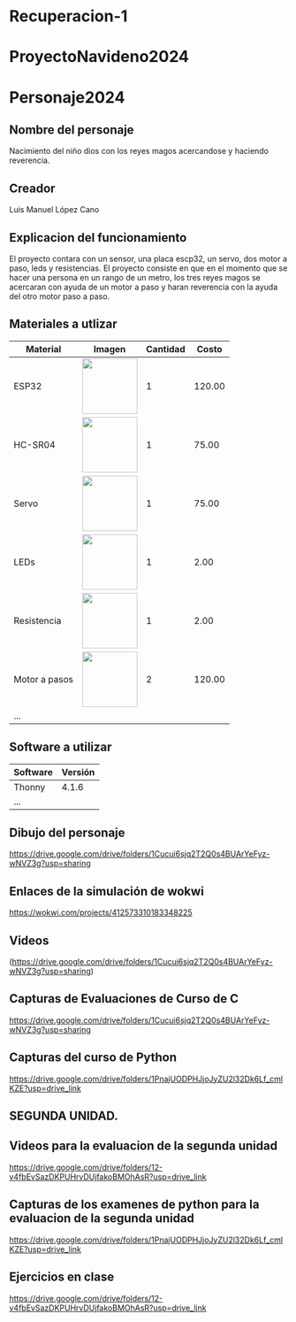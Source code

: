 # Recuperacion-1

# ProyectoNavideno2024

# Personaje2024
## Nombre del personaje
Nacimiento del niño dios con los reyes magos acercandose y haciendo reverencia.
## Creador
Luis Manuel López Cano
## Explicacion del funcionamiento
El proyecto contara con un sensor, una placa escp32, un servo, dos motor a paso, leds y resistencias. El proyecto consiste en que en el momento que se hacer una persona en un rango de un metro, los tres reyes magos se acercaran con ayuda de un motor a paso y haran reverencia con la ayuda del otro motor paso a paso.
## Materiales a utlizar
|Material|Imagen|Cantidad|Costo|
|--|--|--|--|
|ESP32|<img src="https://m.media-amazon.com/images/I/612eALAbpgL.jpg" width="100"/>|1|120.00|
|HC-SR04|<img width="100" src="https://www.330ohms.com/cdn/shop/products/photo_A_OS-03261_SensorUltrasonico_HC-SR04_01_1200x1200.png?v=1598042103" />|1|75.00|
|Servo| <img width="100" src="https://gm0.org/es/latest/_images/hs488.jpg" />|1|75.00|"; />|1|131.00|
|LEDs|<img width="100" src="https://www.taloselectronics.com/cdn/shop/products/paquete_de_100_leds_difusos_5mm_varios_colores_mexico_jalisco_guadalajara_700x700.jpg?v=1593816653" />|1|2.00|
|Resistencia|<img width="100" src="https://http2.mlstatic.com/D_NQ_NP_903666-MLM75952546015_042024-O.webp" />|1|2.00|
|Motor a pasos|<img width="100" src="https://uelectronics.com/wp-content/uploads/2017/08/AR0130-Motor-a-pasos-28BYJ-48-V1.jpg" />|2|120.00|
|...||||

## Software a utilizar
|Software|Versión|
|--|--|
|Thonny|4.1.6|
|...||

## Dibujo del personaje
https://drive.google.com/drive/folders/1Cucui6sjq2T2Q0s4BUArYeFyz-wNVZ3g?usp=sharing

## Enlaces de la simulación de wokwi
https://wokwi.com/projects/412573310183348225

## Videos
(https://drive.google.com/drive/folders/1Cucui6sjq2T2Q0s4BUArYeFyz-wNVZ3g?usp=sharing)

## Capturas de Evaluaciones de Curso de C
https://drive.google.com/drive/folders/1Cucui6sjq2T2Q0s4BUArYeFyz-wNVZ3g?usp=sharing

## Capturas del curso de Python
https://drive.google.com/drive/folders/1PnajUODPHJjoJyZU2l32Dk6Lf_cmlKZE?usp=drive_link


## SEGUNDA UNIDAD.

## Videos para la evaluacion de la segunda unidad
https://drive.google.com/drive/folders/12-v4fbEvSazDKPUHrvDUjfakoBMOhAsR?usp=drive_link

## Capturas de los examenes de python para la evaluacion de la segunda unidad
https://drive.google.com/drive/folders/1PnajUODPHJjoJyZU2l32Dk6Lf_cmlKZE?usp=drive_link

## Ejercicios en clase
https://drive.google.com/drive/folders/12-v4fbEvSazDKPUHrvDUjfakoBMOhAsR?usp=drive_link
